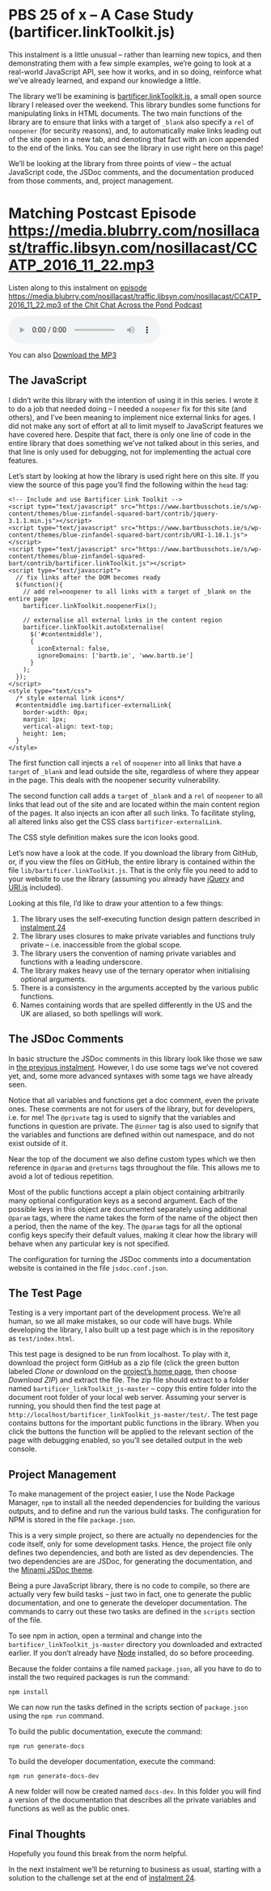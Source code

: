 # PBS 25 of x – A Case Study (bartificer.linkToolkit.js)

This instalment is a little unusual – rather than learning new topics, and then demonstrating them with a few simple examples, we’re going to look at a real-world JavaScript API, see how it works, and in so doing, reinforce what we’ve already learned, and expand our knowledge a little.

The library we’ll be examining is [bartificer.linkToolkit.js](https://github.com/bbusschots/bartificer_linkToolkit_js), a small open source library I released over the weekend. This library bundles some functions for manipulating links in HTML documents. The two main functions of the library are to ensure that links with a target of `_blank` also specify a `rel` of `noopener` (for security reasons), and, to automatically make links leading out of the site open in a new tab, and denoting that fact with an icon appended to the end of the links. You can see the library in use right here on this page!

We’ll be looking at the library from three points of view – the actual JavaScript code, the JSDoc comments, and the documentation produced from those comments, and, project management.

# Matching Postcast Episode https://media.blubrry.com/nosillacast/traffic.libsyn.com/nosillacast/CCATP_2016_11_22.mp3

Listen along to this instalment on [episode https://media.blubrry.com/nosillacast/traffic.libsyn.com/nosillacast/CCATP_2016_11_22.mp3 of the Chit Chat Across the Pond Podcast](https://media.blubrry.com/nosillacast/traffic.libsyn.com/nosillacast/CCATP_2016_11_22.mp3)

<audio controls src="https://media.blubrry.com/nosillacast/traffic.libsyn.com/nosillacast/CCATP_2016_11_22.mp3">Your browser does not support HTML 5 audio 🙁</audio>

You can also <a href="https://media.blubrry.com/nosillacast/traffic.libsyn.com/nosillacast/CCATP_2016_11_22.mp3?autoplay=0&loop=0&controls=1" >Download the MP3</a>

## The JavaScript

I didn’t write this library with the intention of using it in this series. I wrote it to do a job that needed doing – I needed a `noopener` fix for this site (and others), and I’ve been meaning to implement nice external links for ages. I did not make any sort of effort at all to limit myself to JavaScript features we have covered here. Despite that fact, there is only one line of code in the entire library that does something we’ve not talked about in this series, and that line is only used for debugging, not for implementing the actual core features.

Let’s start by looking at how the library is used right here on this site. If you view the source of this page you’ll find the following within the `head` tag:

```XHTML
<!-- Include and use Bartificer Link Toolkit -->
<script type="text/javascript" src="https://www.bartbusschots.ie/s/wp-content/themes/blue-zinfandel-squared-bart/contrib/jquery-3.1.1.min.js"></script>
<script type="text/javascript" src="https://www.bartbusschots.ie/s/wp-content/themes/blue-zinfandel-squared-bart/contrib/URI-1.18.1.js"></script>
<script type="text/javascript" src="https://www.bartbusschots.ie/s/wp-content/themes/blue-zinfandel-squared-bart/contrib/bartificer.linkToolkit.js"></script>
<script type="text/javascript">
  // fix links after the DOM becomes ready
  $(function(){
  	// add rel=noopener to all links with a target of _blank on the entire page
    bartificer.linkToolkit.noopenerFix();
  
    // externalise all external links in the content region
    bartificer.linkToolkit.autoExternalise(
      $('#contentmiddle'),
      {
      	iconExternal: false,
        ignoreDomains: ['bartb.ie', 'www.bartb.ie']
      }
    );
  });
</script>
<style type="text/css">
  /* style external link icons*/
  #contentmiddle img.bartificer-externalLink{
  	border-width: 0px;
  	margin: 1px;
  	vertical-align: text-top;
  	height: 1em;
  }
</style>
```

The first function call injects a `rel` of `noopener` into all links that have a `target` of `_blank` and lead outside the site, regardless of where they appear in the page. This deals with the noopener security vulnerability.

The second function call adds a `target` of `_blank` and a `rel` of `noopener` to all links that lead out of the site and are located within the main content region of the pages. It also injects an icon after all such links. To facilitate styling, all altered links also get the CSS class `bartificer-externalLink`.

The CSS style definition makes sure the icon looks good.

Let’s now have a look at the code. If you download the library from GitHub, or, if you view the files on GitHub, the entire library is contained within the file `lib/bartificer.linkToolkit.js`. That is the only file you need to add to your website to use the library (assuming you already have [jQuery](http://jquery.com) and [URI.js](https://medialize.github.io/URI.js/) included).

Looking at this file, I’d like to draw your attention to a few things:

1.  The library uses the self-executing function design pattern described in [instalment 24](https://bartificer.net/pbs24)
2.  The library uses closures to make private variables and functions truly private – i.e. inaccessible from the global scope.
3.  The library users the convention of naming private variables and functions with a leading underscore.
4.  The library makes heavy use of the ternary operator when initialising optional arguments.
5.  There is a consistency in the arguments accepted by the various public functions.
6.  Names containing words that are spelled differently in the US and the UK are aliased, so both spellings will work.

## The JSDoc Comments

In basic structure the JSDoc comments in this library look like those we saw in [the previous instalment](https://bartificer.net/pbs24). However, I do use some tags we’ve not covered yet, and, some more advanced syntaxes with some tags we have already seen.

Notice that all variables and functions get a doc comment, even the private ones. These comments are not for users of the library, but for developers, i.e. for me! The `@private` tag is used to signify that the variables and functions in question are private. The `@inner` tag is also used to signify that the variables and functions are defined within out namespace, and do not exist outside of it.

Near the top of the document we also define custom types which we then reference in `@param` and `@returns` tags throughout the file. This allows me to avoid a lot of tedious repetition.

Most of the public functions accept a plain object containing arbitrarily many optional configuration keys as a second argument. Each of the possible keys in this object are documented separately using additional `@param` tags, where the name takes the form of the name of the object then a period, then the name of the key. The `@param` tags for all the optional config keys specify their default values, making it clear how the library will behave when any particular key is not specified.

The configuration for turning the JSDoc comments into a documentation website is contained in the file `jsdoc.conf.json`.

## The Test Page

Testing is a very important part of the development process. We’re all human, so we all make mistakes, so our code will have bugs. While developing the library, I also built up a test page which is in the repository as `test/index.html`.

This test page is designed to be run from localhost. To play with it, download the project form GitHub as a zip file (click the green button labeled _Clone or download_ on the [project’s home page](https://github.com/bbusschots/bartificer_linkToolkit_js), then choose _Download ZIP_) and extract the file. The zip file should extract to a folder named `bartificer_linkToolkit_js-master` – copy this entire folder into the document root folder of your local web server. Assuming your server is running, you should then find the test page at `http://localhost/bartificer_linkToolkit_js-master/test/`. The test page contains buttons for the important public functions in the library. When you click the buttons the function will be applied to the relevant section of the page with debugging enabled, so you’ll see detailed output in the web console.

## Project Management

To make management of the project easier, I use the Node Package Manager, `npm` to install all the needed dependencies for building the various outputs, and to define and run the various build tasks. The configuration for NPM is stored in the file `package.json`.

This is a very simple project, so there are actually no dependencies for the code itself, only for some development tasks. Hence, the project file only defines two dependencies, and both are listed as dev dependencies. The two dependencies are are JSDoc, for generating the documentation, and the [Minami JSDoc theme](https://www.npmjs.com/package/minami).

Being a pure JavaScript library, there is no code to compile, so there are actually very few build tasks – just two in fact, one to generate the public documentation, and one to generate the developer documentation. The commands to carry out these two tasks are defined in the `scripts` section of the file.

To see npm in action, open a terminal and change into the `bartificer_linkToolkit_js-master` directory you downloaded and extracted earlier. If you don’t already have [Node](https://nodejs.org/) installed, do so before proceeding.

Because the folder contains a file named `package.json`, all you have to do to install the two required packages is run the command:

`npm install`

We can now run the tasks defined in the scripts section of `package.json` using the `npm run` command.

To build the public documentation, execute the command:

`npm run generate-docs`

To build the developer documentation, execute the command:

`npm run generate-docs-dev`

A new folder will now be created named `docs-dev`. In this folder you will find a version of the documentation that describes all the private variables and functions as well as the public ones.

## Final Thoughts

Hopefully you found this break from the norm helpful.

In the next instalment we’ll be returning to business as usual, starting with a solution to the challenge set at the end of [instalment 24](https://bartificer.net/pbs24).